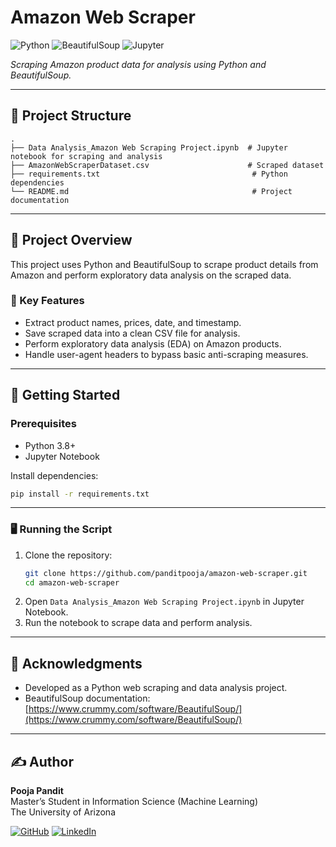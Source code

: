 # Amazon Web Scraper

![Python](https://img.shields.io/badge/Python-3.8%2B-blue?logo=python&logoColor=white)
![BeautifulSoup](https://img.shields.io/badge/BeautifulSoup-Web%20Scraping-green?logo=beautifulsoup&logoColor=white)
![Jupyter](https://img.shields.io/badge/Jupyter-Notebook-orange?logo=jupyter&logoColor=white)

*Scraping Amazon product data for analysis using Python and BeautifulSoup.*

---

## 📂 Project Structure

```
.
├── Data Analysis_Amazon Web Scraping Project.ipynb  # Jupyter notebook for scraping and analysis
├── AmazonWebScraperDataset.csv                      # Scraped dataset
├── requirements.txt                                  # Python dependencies
└── README.md                                         # Project documentation
```

---

## 📝 Project Overview

This project uses Python and BeautifulSoup to scrape product details from Amazon and perform exploratory data analysis on the scraped data.

### 🔑 Key Features
- Extract product names, prices, date, and timestamp.  
- Save scraped data into a clean CSV file for analysis.  
- Perform exploratory data analysis (EDA) on Amazon products.  
- Handle user-agent headers to bypass basic anti-scraping measures.  

---

## 🚀 Getting Started

### Prerequisites
- Python 3.8+
- Jupyter Notebook

Install dependencies:
```bash
pip install -r requirements.txt
```

---

### 🖥️ Running the Script

1. Clone the repository:
   ```bash
   git clone https://github.com/panditpooja/amazon-web-scraper.git
   cd amazon-web-scraper
   ```
2. Open `Data Analysis_Amazon Web Scraping Project.ipynb` in Jupyter Notebook.  
3. Run the notebook to scrape data and perform analysis.  

---

## 🙌 Acknowledgments
- Developed as a Python web scraping and data analysis project.  
- BeautifulSoup documentation: [https://www.crummy.com/software/BeautifulSoup/](https://www.crummy.com/software/BeautifulSoup/)

---

## ✍️ Author

**Pooja Pandit**  
Master’s Student in Information Science (Machine Learning)  
The University of Arizona  

[![GitHub](https://img.shields.io/badge/GitHub-panditpooja-black?logo=github)](https://github.com/panditpooja)
[![LinkedIn](https://img.shields.io/badge/LinkedIn-pooja--pandit-0077B5?logo=linkedin&logoColor=white)](https://www.linkedin.com/in/pooja-pandit-177978135/)  
